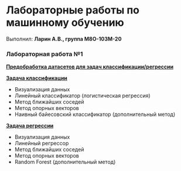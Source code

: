 # Лабораторные работы по машинному обучению #
Выполнил: **Ларин А.В., группа М8О-103М-20**<br>

### Лабораторная работа №1 ###

**[Предобработка датасетов для задач классификации/регрессии](https://github.com/justalgit/MachineLearningLabs/blob/master/DataPreprocessing.ipynb)**

**[Задача классификации](https://github.com/justalgit/MachineLearningLabs/blob/master/ClassificationTask.ipynb)**
- Визуализация данных
- Линейный классификатор (логистическая регрессия)
- Метод ближайших соседей
- Метод опорных векторов
- Наивный байесовский классификатор (дополнительный метод)

**[Задача регрессии](https://github.com/justalgit/MachineLearningLabs/blob/master/RegressionTask.ipynb)**
- Визуализация данных
- Линейный регрессор
- Метод ближайших соседей
- Метод опорных векторов
- Random Forest (дополнительный метод)